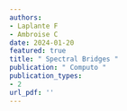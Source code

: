```yaml
---
authors: 
- Laplante F
- Ambroise C 
date: 2024-01-20
featured: true
title: " Spectral Bridges "
publication: " Computo "
publication_types:
- 2
url_pdf: ''
---
```

